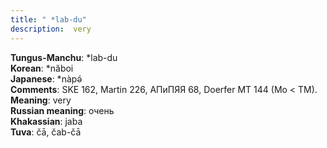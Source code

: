 ```yaml
---
title: " *lab-du"
description:  very
---
```


<strong>Tungus-Manchu</strong>:  *lab-du<br>
<strong>Korean</strong>:  *năboi<br>
<strong>Japanese</strong>:  *nàpǝ́<br>
<strong>Comments</strong>:  SKE 162, Martin 226, АПиПЯЯ 68, Doerfer MT 144 (Mo < TM).<br>
<strong>Meaning</strong>:  very<br>
<strong>Russian meaning</strong>:  очень<br>
<strong>Khakassian</strong>:  jaba<br>
<strong>Tuva</strong>:  čā, čab-čā<br>


